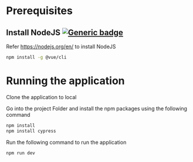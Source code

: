 # Prerequisites

## Install NodeJS [![Generic badge](https://img.shields.io/badge/Prerequisite-NodeJS-blue.svg)](https://nodejs.org/en/)

Refer https://nodejs.org/en/ to install NodeJS

```bash
npm install -g @vue/cli
```

# Running the application

Clone the application to local

Go into the project Folder and install the npm packages using the following command
```bash
npm install
npm install cypress
```

Run the following command to run the application
```
npm run dev
```
